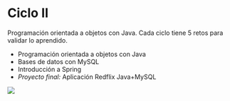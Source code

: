 # Ciclo II

Programación orientada a objetos con Java. Cada ciclo tiene 5 retos para validar lo aprendido.

- Programación orientada a objetos con Java
- Bases de datos con MySQL
- Introducción a Spring
- *Proyecto final:* Aplicación Redflix Java+MySQL
<img src="./RedFlix.mp4">